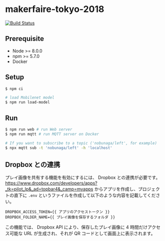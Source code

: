 # makerfaire-tokyo-2018

[![Build Status](https://travis-ci.org/kabuku/makerfaire-tokyo-2018.svg?branch=master)](https://travis-ci.org/kabuku/makerfaire-tokyo-2018)

## Prerequisite

- Node >= 8.0.0
- npm >= 5.7.0
- Docker

## Setup

```sh
$ npm ci

# load Mobilenet model
$ npm run load-model
```

## Run

```sh
$ npm run web # run Web server
$ npm run mqtt # run MQTT server on Docker

# If you want to subscribe to a topic ('nobunaga/left', for example)
$ npx mqtt sub -t 'nobunaga/left' -h 'localhost'
```

## Dropbox との連携

プレイ画像を共有する機能を有効にするには、 Dropbox との連携が必要です。
https://www.dropbox.com/developers/apps?_tk=pilot_lp&_ad=topbar4&_camp=myapps からアプリを作成し、プロジェクトの直下に `.env` というファイルを作成して以下のような内容を記載してください。 

```
DROPBOX_ACCESS_TOKEN={{ アプリのアクセストークン }}
DROPBOX_FOLDER_NAME={{ プレイ画像を保存するフォルダ }}
```

この機能では、 Dropbox API により、保存したプレイ画像に 4 時間だけアクセス可能な URL が生成され、それが QR コードとして画面上に表示されます。
